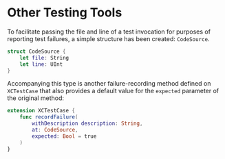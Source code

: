 Other Testing Tools
===================

To facilitate passing the file and line of a test invocation for purposes of reporting test failures, a simple structure has been created: `CodeSource`.

```swift
struct CodeSource {
    let file: String
    let line: UInt
}
```


Accompanying this type is another failure-recording method defined on `XCTestCase` that also provides a default value for the `expected` parameter of the original method:

```swift
extension XCTestCase {
    func recordFailure(
        withDescription description: String,
        at: CodeSource,
        expected: Bool = true
    )
}
```
